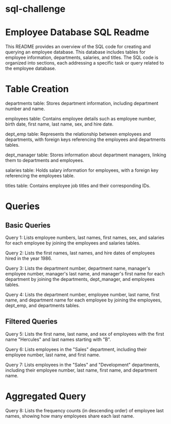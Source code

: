 # sql-challenge

# Employee Database SQL Readme
This README provides an overview of the SQL code for creating and querying an employee database. This database includes tables for employee information, departments, salaries, and titles. The SQL code is organized into sections, each addressing a specific task or query related to the employee database.

# Table Creation
departments table: Stores department information, including department number and name.

employees table: Contains employee details such as employee number, birth date, first name, last name, sex, and hire date.

dept_emp table: Represents the relationship between employees and departments, with foreign keys referencing the employees and departments tables.

dept_manager table: Stores information about department managers, linking them to departments and employees.

salaries table: Holds salary information for employees, with a foreign key referencing the employees table.

titles table: Contains employee job titles and their corresponding IDs.

# Queries

## Basic Queries

Query 1: Lists employee numbers, last names, first names, sex, and salaries for each employee by joining the employees and salaries tables.

Query 2: Lists the first names, last names, and hire dates of employees hired in the year 1986.

Query 3: Lists the department number, department name, manager's employee number, manager's last name, and manager's first name for each department by joining the departments, dept_manager, and employees tables.

Query 4: Lists the department number, employee number, last name, first name, and department name for each employee by joining the employees, dept_emp, and departments tables.

## Filtered Queries

Query 5: Lists the first name, last name, and sex of employees with the first name "Hercules" and last names starting with "B".

Query 6: Lists employees in the "Sales" department, including their employee number, last name, and first name.

Query 7: Lists employees in the "Sales" and "Development" departments, including their employee number, last name, first name, and department name.

# Aggregated Query

Query 8: Lists the frequency counts (in descending order) of employee last names, showing how many employees share each last name.

